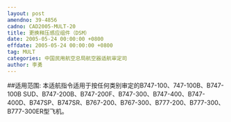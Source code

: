 ```yaml
---
layout: post
amendno: 39-4856
cadno: CAD2005-MULT-20
title: 更换释压感应组件（DSM）
date: 2005-05-24 00:00:00 +0800
effdate: 2005-05-24 00:00:00 +0800
tag: MULT
categories: 中国民用航空总局航空器适航审定司
author: 李勇
---
```


##适用范围:
本适航指令适用于按任何类别审定的B747-100、747-100B、B747-100B SUD、B747-200B、B747-200F、B747-300、B747-400、B747-400D、B747SP、B747SR、B767-200、B767-300、B777-200、B777-300、B777-300ER型飞机。

